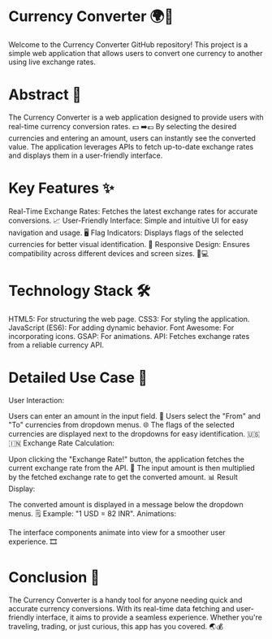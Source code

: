 # Currency Converter 🌍💱

Welcome to the Currency Converter GitHub repository! 
This project is a simple web application that allows users to convert one currency to another using live exchange rates.

# Abstract 📝

The Currency Converter is a web application designed to provide users with real-time currency conversion rates. 💵
➡️💶 By selecting the desired currencies and entering an amount, users can instantly see the converted value. 
The application leverages APIs to fetch up-to-date exchange rates and displays them in a user-friendly interface.

# Key Features ✨
Real-Time Exchange Rates: Fetches the latest exchange rates for accurate conversions. 📈
User-Friendly Interface: Simple and intuitive UI for easy navigation and usage. 🖥️
Flag Indicators: Displays flags of the selected currencies for better visual identification. 🚩
Responsive Design: Ensures compatibility across different devices and screen sizes. 📱💻

# Technology Stack 🛠️
HTML5: For structuring the web page.
CSS3: For styling the application.
JavaScript (ES6): For adding dynamic behavior.
Font Awesome: For incorporating icons.
GSAP: For animations.
API: Fetches exchange rates from a reliable currency API.


# Detailed Use Case 🧩
User Interaction:

Users can enter an amount in the input field. 📝
Users select the "From" and "To" currencies from dropdown menus. 🌐
The flags of the selected currencies are displayed next to the dropdowns for easy identification. 🇺🇸🇮🇳
Exchange Rate Calculation:

Upon clicking the "Exchange Rate!" button, the application fetches the current exchange rate from the API. 🔄
The input amount is then multiplied by the fetched exchange rate to get the converted amount. 📊
Result Display:

The converted amount is displayed in a message below the dropdown menus. 🗒️
Example: "1 USD = 82 INR".
Animations:

The interface components animate into view for a smoother user experience. 🎞️


# Conclusion 🎯
The Currency Converter is a handy tool for anyone needing quick and accurate currency conversions. 
With its real-time data fetching and user-friendly interface, it aims to provide a seamless experience.
Whether you're traveling, trading, or just curious, this app has you covered. 🌏💰
